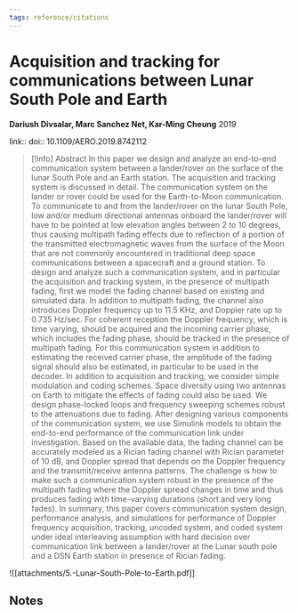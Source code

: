 ```yaml
---
tags: reference/citations
---
```

# Acquisition and tracking for communications between Lunar South Pole and Earth

**Dariush Divsalar, Marc Sanchez Net, Kar-Ming Cheung**
2019

link:: 
doi:: 10.1109/AERO.2019.8742112

> [!info] Abstract
> In this paper we design and analyze an end-to-end communication system between a lander/rover on the surface of the lunar South Pole and an Earth station. The acquisition and tracking system is discussed in detail. The communication system on the lander or rover could be used for the Earth-to-Moon communication. To communicate to and from the lander/rover on the lunar South Pole, low and/or medium directional antennas onboard the lander/rover will have to be pointed at low elevation angles between 2 to 10 degrees, thus causing multipath fading effects due to reflection of a portion of the transmitted electromagnetic waves from the surface of the Moon that are not commonly encountered in traditional deep space communications between a spacecraft and a ground station. To design and analyze such a communication system, and in particular the acquisition and tracking system, in the presence of multipath fading, first we model the fading channel based on existing and simulated data. In addition to multipath fading, the channel also introduces Doppler frequency up to 11.5 KHz, and Doppler rate up to 0.735 Hz/sec. For coherent reception the Doppler frequency, which is time varying, should be acquired and the incoming carrier phase, which includes the fading phase, should be tracked in the presence of multipath fading. For this communication system in addition to estimating the received carrier phase, the amplitude of the fading signal should also be estimated, in particular to be used in the decoder. In addition to acquisition and tracking, we consider simple modulation and coding schemes. Space diversity using two antennas on Earth to mitigate the effects of fading could also be used. We design phase-locked loops and frequency sweeping schemes robust to the attenuations due to fading. After designing various components of the communication system, we use Simulink models to obtain the end-to-end performance of the communication link under investigation. Based on the available data, the fading channel can be accurately modeled as a Rician fading channel with Rician parameter of 10 dB, and Doppler spread that depends on the Doppler frequency and the transmit/receive antenna patterns. The challenge is how to make such a communication system robust in the presence of the multipath fading where the Doppler spread changes in time and thus produces fading with time-varying durations (short and very long fades). In summary, this paper covers communication system design, performance analysis, and simulations for performance of Doppler frequency acquisition, tracking, uncoded system, and coded system under ideal interleaving assumption with hard decision over communication link between a lander/rover at the Lunar south pole and a DSN Earth station in presence of Rician fading.


![[attachments/5.-Lunar-South-Pole-to-Earth.pdf]]
## Notes

